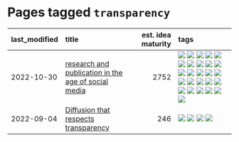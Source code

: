 # Pages tagged `transparency`

|last_modified|title|est. idea maturity|tags
|:---|:---|---:|:---|
|2022-10-30|[research and publication in the age of social media](../research-and-social.md)|2752|[![](https://img.shields.io/badge/tag-arxiv-aa21fc)](../tags/arxiv.md) [![](https://img.shields.io/badge/tag-citation-869bd0)](../tags/citation.md) [![](https://img.shields.io/badge/tag-corrections-c4c41f)](../tags/corrections.md) [![](https://img.shields.io/badge/tag-credit-53417a)](../tags/credit.md) [![](https://img.shields.io/badge/tag-curation-92ab1c)](../tags/curation.md) [![](https://img.shields.io/badge/tag-discoverability-12f6d5)](../tags/discoverability.md) [![](https://img.shields.io/badge/tag-discussion-48fb29)](../tags/discussion.md) [![](https://img.shields.io/badge/tag-feed-4db4d2)](../tags/feed.md) [![](https://img.shields.io/badge/tag-git-12eec5)](../tags/git.md) [![](https://img.shields.io/badge/tag-github-ea1833)](../tags/github.md) [![](https://img.shields.io/badge/tag-historyofscience-f14da)](../tags/historyofscience.md) [![](https://img.shields.io/badge/tag-mastodon-1043a5)](../tags/mastodon.md) [![](https://img.shields.io/badge/tag-openreview-35b163)](../tags/openreview.md) [![](https://img.shields.io/badge/tag-paperswithcode-c4fb38)](../tags/paperswithcode.md) [![](https://img.shields.io/badge/tag-platform-1eefac)](../tags/platform.md) [![](https://img.shields.io/badge/tag-publication-fecb83)](../tags/publication.md) [![](https://img.shields.io/badge/tag-reproducibility-3f9741)](../tags/reproducibility.md) [![](https://img.shields.io/badge/tag-research-c6963e)](../tags/research.md) [![](https://img.shields.io/badge/tag-retractions-6013c8)](../tags/retractions.md) [![](https://img.shields.io/badge/tag-search-e3be61)](../tags/search.md) [![](https://img.shields.io/badge/tag-socialmedia-e9b626)](../tags/socialmedia.md) [![](https://img.shields.io/badge/tag-stackoverflow-1614f8)](../tags/stackoverflow.md) [![](https://img.shields.io/badge/tag-subscription-82d6e)](../tags/subscription.md) [![](https://img.shields.io/badge/tag-transparency-834fc2)](../tags/transparency.md) [![](https://img.shields.io/badge/tag-twitter-752fd7)](../tags/twitter.md) [![](https://img.shields.io/badge/tag-validation-9c3a4a)](../tags/validation.md)|
|2022-09-04|[Diffusion that respects transparency](../diffusion-that-respects-transparency.md)|246|[![](https://img.shields.io/badge/tag-completed-4d35f9)](../tags/completed.md) [![](https://img.shields.io/badge/tag-diffusion-4aea2)](../tags/diffusion.md) [![](https://img.shields.io/badge/tag-image_processing-a4124b)](../tags/image_processing.md) [![](https://img.shields.io/badge/tag-transparency-834fc2)](../tags/transparency.md)|